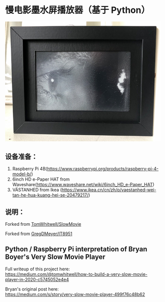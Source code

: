 # 慢电影墨水屏播放器（基于 Python）

![](Extras/img.jpg)

## 设备准备：

1. Raspberry Pi 4B(https://www.raspberrypi.org/products/raspberry-pi-4-model-b/)
2. 6inch HD e-Paper HAT from Waveshare(https://www.waveshare.net/wiki/6inch_HD_e-Paper_HAT)
3. VÄSTANHED from Ikea (https://www.ikea.cn/cn/zh/p/vaestanhed-wei-tan-he-hua-kuang-hei-se-20479217/)

## 说明：

Forked from [TomWhitwell/SlowMovie](https://github.com/TomWhitwell/SlowMovie)

Forked from [GregDMeyer/IT8951](https://github.com/GregDMeyer/IT8951)

## Python / Raspberry Pi interpretation of Bryan Boyer's Very Slow Movie Player

Full writeup of this project here:  
https://medium.com/@tomwhitwell/how-to-build-a-very-slow-movie-player-in-2020-c5745052e4e4

Bryan's original post here:  
https://medium.com/s/story/very-slow-movie-player-499f76c48b62
